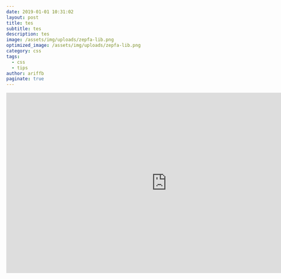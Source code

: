 ```yaml
---
date: 2019-01-01 10:31:02
layout: post
title: tes
subtitle: tes
description: tes
image: /assets/img/uploads/zepfa-lib.png
optimized_image: /assets/img/uploads/zepfa-lib.png
category: css
tags:
  - css
  - tips
author: ariffb
paginate: true
---
```

<iframe width="853" height="480" src="https://www.youtube.com/embed/jvG4o-SjpJI" frameborder="0" allow="accelerometer; autoplay; clipboard-write; encrypted-media; gyroscope; picture-in-picture" allowfullscreen></iframe>